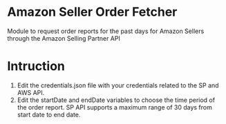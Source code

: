 # Amazon Seller Order Fetcher
Module to request order reports for the past days for Amazon Sellers through the Amazon Selling Partner API

# Intruction
1. Edit the credentials.json file with your credentials related to the SP and AWS API.
2. Edit the startDate and endDate variables to choose the time period of the order report. SP API supports a maximum range of 30 days from start date to end date.